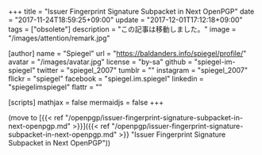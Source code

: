 +++
title = "Issuer Fingerprint Signature Subpacket in Next OpenPGP"
date =  "2017-11-24T18:59:25+09:00"
update =  "2017-12-01T17:12:18+09:00"
tags = ["obsolete"]
description = "この記事は移動しました。"
image = "/images/attention/remark.jpg"

[author]
  name      = "Spiegel"
  url       = "https://baldanders.info/spiegel/profile/"
  avatar    = "/images/avatar.jpg"
  license   = "by-sa"
  github    = "spiegel-im-spiegel"
  twitter   = "spiegel_2007"
  tumblr    = ""
  instagram = "spiegel_2007"
  flickr    = "spiegel"
  facebook  = "spiegel.im.spiegel"
  linkedin  = "spiegelimspiegel"
  flattr    = ""

[scripts]
  mathjax = false
  mermaidjs = false
+++

(move to [{{< ref "/openpgp/issuer-fingerprint-signature-subpacket-in-next-openpgp.md" >}}]({{< ref "/openpgp/issuer-fingerprint-signature-subpacket-in-next-openpgp.md" >}} "Issuer Fingerprint Signature Subpacket in Next OpenPGP"))
